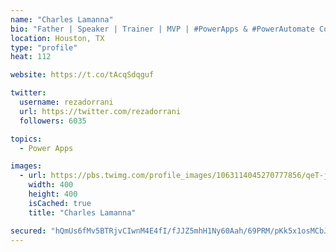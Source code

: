 ```yaml
---
name: "Charles Lamanna"
bio: "Father | Speaker | Trainer | MVP | #PowerApps & #PowerAutomate Community Super User | YouTuber Right-pointing triangle http://youtube.com/c/rezadorrani | Learn - Share - Clockwise rightwards and leftwards open circle arrows"
location: Houston, TX
type: "profile"
heat: 112

website: https://t.co/tAcqSdqguf

twitter:
  username: rezadorrani
  url: https://twitter.com/rezadorrani
  followers: 6035

topics:
  - Power Apps

images:
  - url: https://pbs.twimg.com/profile_images/1063114045270777856/qeT-jpWr_400x400.jpg
    width: 400
    height: 400
    isCached: true
    title: "Charles Lamanna"

secured: "hQmUs6fMv5BTRjvCIwnM4E4fI/fJJZ5mhH1Ny60Aah/69PRM/pKk5x1osMCbJqBuEZBicbKAwlYoEItwdbOst5wT3U0qe7bKr7gMZeNJT2QH7W1QNKvHfbu8UBIVdOczxoG9dB1kHGcsAKuMmzflD88EzQUGh676ju3nLiibYmkdjZcT4mc5r+0LnMUkpl6RsKS99HlQ4HZigxoRhS+PaaVc/yksC/oU2X4dgdtS44VFuJSzda0ZpDRgvCNCyCWUhnIPF6bJZ0bm7oji2rPnrTm+TMeo0Qp/IiMxXE5e4VSzNmkgUbuSyuEFSQ5aOpdjqbjCMY2BsP8m/a4nxkj7aR51rE6jnOpNbmTJskMOAVeo36nw4M9U63xJI2q9kMfyH3gesjE8A8Nq3iEyS0Z3a+oOgWjhxBYHVmWwl0MpLEQ=;ajdPrc/bQlZvUT94RbtoGg=="
---
```


